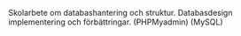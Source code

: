 Skolarbete om databashantering och struktur. Databasdesign implementering och förbättringar. (PHPMyadmin) (MySQL)
